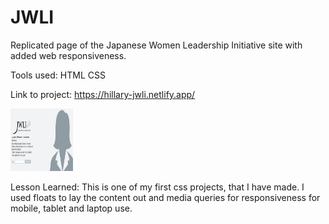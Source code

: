 # JWLI

Replicated page of the Japanese Women Leadership Initiative site with added web responsiveness.

Tools used: HTML CSS

Link to project: https://hillary-jwli.netlify.app/


<img src="/images/jwli - Copy.PNG" alt="JWLI" style="height: 100px; width:100px;"/>


Lesson Learned:
This is one of my first css projects, that I have made. I used floats to lay the content out and media queries for responsiveness for mobile, tablet and laptop use. 
